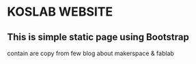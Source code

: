 # KOSLAB WEBSITE



## This is simple static page using Bootstrap



contain are copy from few blog about makerspace & fablab
